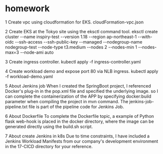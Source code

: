 # homework
1 Create vpc using cloudformation for EKS.
  cloudFormation-vpc.json   

2 Create EKS at the Tokyo site using the eksctl command tool.
  eksctl create cluster --name inspiry-test --version 1.18 --region ap-northeast-1 --with-oidc --ssh-access --ssh-public-key <your-key> --managed --nodegroup-name nodegroup-test --node-type t3.medium --nodes 2 --nodes-min 1 --nodes-max=3 --node-ami auto

3 Create ingress controller.
  kubectl apply -f ingress-controller.yaml

4 Create workload demo and expose port 80 via NLB ingress.
  kubectl apply -f workload-demo.yaml

5 About Jenkins job
  When I created the SpringBoot project, I referenced Docker's plug-in in the pop.xml file and specified the underlying image. so I can complete the containerization of the APP by specifying docker:build parameter when compiling the project in mvn command.
  The jenkins-job-pipeline.txt file is part of the pipeline code for Jenkins Job.

6 About Dockerfile
  To complete the Dockerfile topic, a example of Python flask web-hook is placed in the docker directory, where the image can be generated directly using the build.sh script.

7 About create Jenkins in k8s
  Due to time constraints, I have included a Jenkins Workload Manifests from our company's development environment in the 17-CICD directory for your reference.
